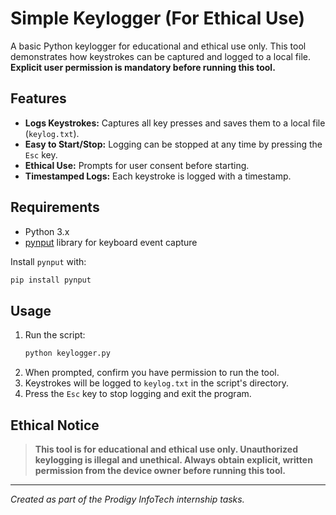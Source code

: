 # Simple Keylogger (For Ethical Use)

A basic Python keylogger for educational and ethical use only. This tool demonstrates how keystrokes can be captured and logged to a local file. **Explicit user permission is mandatory before running this tool.**

## Features
- **Logs Keystrokes:** Captures all key presses and saves them to a local file (`keylog.txt`).
- **Easy to Start/Stop:** Logging can be stopped at any time by pressing the `Esc` key.
- **Ethical Use:** Prompts for user consent before starting.
- **Timestamped Logs:** Each keystroke is logged with a timestamp.

## Requirements
- Python 3.x
- [pynput](https://pypi.org/project/pynput/) library for keyboard event capture

Install `pynput` with:
```bash
pip install pynput
```

## Usage
1. Run the script:
    ```bash
    python keylogger.py
    ```
2. When prompted, confirm you have permission to run the tool.
3. Keystrokes will be logged to `keylog.txt` in the script's directory.
4. Press the `Esc` key to stop logging and exit the program.

## Ethical Notice
> **This tool is for educational and ethical use only. Unauthorized keylogging is illegal and unethical. Always obtain explicit, written permission from the device owner before running this tool.**

---
*Created as part of the Prodigy InfoTech internship tasks.* 
